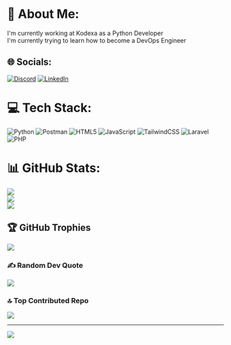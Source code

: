 # 💫 About Me:
I'm currently working at Kodexa as a Python Developer<br>I'm currently trying to learn how to become a DevOps Engineer


## 🌐 Socials:
[![Discord](https://img.shields.io/badge/Discord-%237289DA.svg?logo=discord&logoColor=white)](https://discord.gg/253884250561052673) [![LinkedIn](https://img.shields.io/badge/LinkedIn-%230077B5.svg?logo=linkedin&logoColor=white)](https://linkedin.com/in/ervin-fernandez) 

# 💻 Tech Stack:
![Python](https://img.shields.io/badge/python-3670A0?style=for-the-badge&logo=python&logoColor=ffdd54) ![Postman](https://img.shields.io/badge/Postman-FF6C37?style=for-the-badge&logo=postman&logoColor=white) ![HTML5](https://img.shields.io/badge/html5-%23E34F26.svg?style=for-the-badge&logo=html5&logoColor=white) ![JavaScript](https://img.shields.io/badge/javascript-%23323330.svg?style=for-the-badge&logo=javascript&logoColor=%23F7DF1E) ![TailwindCSS](https://img.shields.io/badge/tailwindcss-%2338B2AC.svg?style=for-the-badge&logo=tailwind-css&logoColor=white) ![Laravel](https://img.shields.io/badge/laravel-%23FF2D20.svg?style=for-the-badge&logo=laravel&logoColor=white) ![PHP](https://img.shields.io/badge/php-%23777BB4.svg?style=for-the-badge&logo=php&logoColor=white)
# 📊 GitHub Stats:
![](https://github-readme-stats.vercel.app/api?username=ErvsJosh&theme=midnight-purple&hide_border=false&include_all_commits=true&count_private=false)<br/>
![](https://github-readme-streak-stats.herokuapp.com/?user=ErvsJosh&theme=midnight-purple&hide_border=false)<br/>
![](https://github-readme-stats.vercel.app/api/top-langs/?username=ErvsJosh&theme=midnight-purple&hide_border=false&include_all_commits=true&count_private=false&layout=compact)

## 🏆 GitHub Trophies
![](https://github-profile-trophy.vercel.app/?username=ErvsJosh&theme=radical&no-frame=false&no-bg=true&margin-w=4)

### ✍️ Random Dev Quote
![](https://quotes-github-readme.vercel.app/api?type=horizontal&theme=light)

### 🔝 Top Contributed Repo
![](https://github-contributor-stats.vercel.app/api?username=ErvsJosh&limit=5&theme=dark&combine_all_yearly_contributions=true)

---
[![](https://visitcount.itsvg.in/api?id=ErvsJosh&icon=0&color=0)](https://visitcount.itsvg.in)

<!-- Proudly created with GPRM ( https://gprm.itsvg.in ) -->
